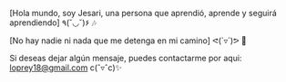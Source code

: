 [Hola mundo, soy Jesari, una persona que aprendió, aprende y seguirá aprendiendo]
٩(˘◡˘)۶ 🎶

[No hay nadie ni nada que me detenga en mi camino]
ᕙ(`▿´)ᕗ 🌟

Si deseas dejar algún mensaje, puedes contactarme por aqui: loprey18@gmail.com c(ˆ▿ˆc)✨

<!---
Jesari-LR/Jesari-LR is a ✨ special ✨ repository because its `README.md` (this file) appears on your GitHub profile.
You can click the Preview link to take a look at your changes.
--->
